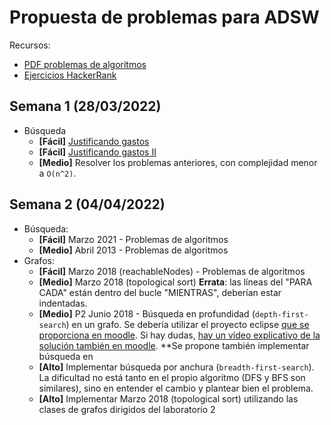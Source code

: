 # Propuesta de problemas para ADSW

Recursos:
* [PDF problemas de algoritmos](https://moodle.upm.es/titulaciones/oficiales/pluginfile.php/9616806/mod_resource/content/3/Problemas%20de%20algoritmos.pdf)
* [Ejercicios HackerRank](https://www.hackerrank.com/contests/ejercicios-adsw-2223/challenges)


## Semana 1 (28/03/2022)

* Búsqueda
    * **[Fácil]** [Justificando gastos](https://www.hackerrank.com/contests/ejercicios-adsw-2223/challenges/justificando-gastos)
    * **[Fácil]** [Justificando gastos II](https://www.hackerrank.com/contests/ejercicios-adsw-2223/challenges/justificando-gastos-parte-2)
    * **[Medio]** Resolver los problemas anteriores, con complejidad menor a `O(n^2)`.


## Semana 2 (04/04/2022)
* Búsqueda:
    * **[Fácil]** Marzo 2021 - Problemas de algoritmos 
    * **[Medio]** Abril 2013 - Problemas de algoritmos
* Grafos:     
    * **[Fácil]** Marzo 2018 (reachableNodes) - Problemas de algoritmos
    * **[Medio]** Marzo 2018 (topological sort) **Errata**: las líneas del "PARA CADA" están dentro del bucle "MIENTRAS", deberían estar indentadas.
    * **[Medio]** P2 Junio 2018 - Búsqueda en profundidad (`depth-first-search`) en un grafo. Se debería utilizar el proyecto eclipse [que se proporciona en moodle](https://moodle.upm.es/titulaciones/oficiales/mod/resource/view.php?id=287936). Si hay dudas, [hay un vídeo explicativo de la solución también en moodle](https://moodle.upm.es/titulaciones/oficiales/mod/url/view.php?id=287937). **Se propone también implementar búsqueda en 
    * **[Alto]** Implementar búsqueda por anchura (`breadth-first-search`). La dificultad no está tanto en el propio algoritmo (DFS y BFS son similares), sino en entender el cambio y plantear bien el problema.
    * **[Alto]** Implementar Marzo 2018 (topological sort) utilizando las clases de grafos dirigidos del laboratorio 2
